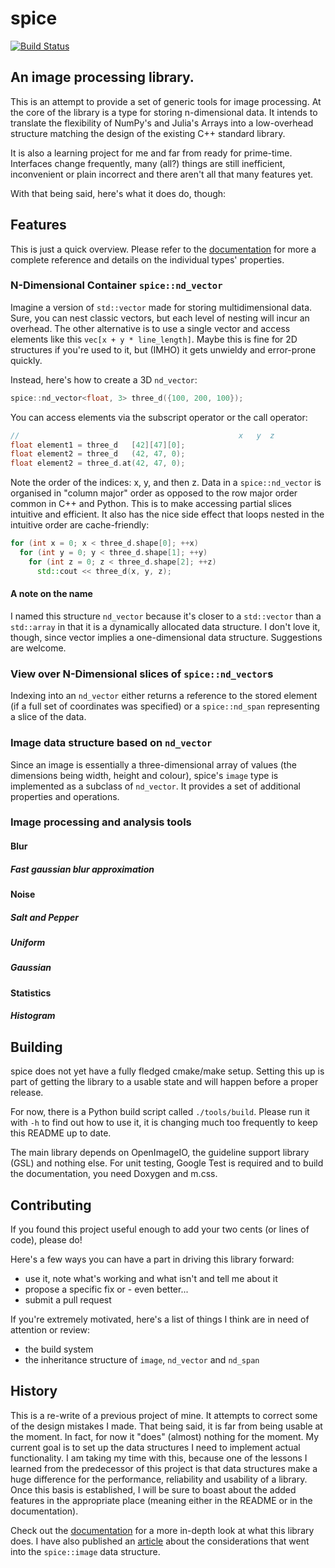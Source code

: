 # spice

[![Build Status](https://travis-ci.org/JanHett/spice.svg?branch=master)](https://travis-ci.org/JanHett/spice)

## An image processing library.

This is an attempt to provide a set of generic tools for image processing. At the core of the library is a type for storing n-dimensional data. It intends to translate the flexibility of NumPy's and Julia's Arrays into a low-overhead structure matching the design of the existing C++ standard library.

It is also a learning project for me and far from ready for prime-time. Interfaces change frequently, many (all?) things are still inefficient, inconvenient or plain incorrect and there aren't all that many features yet.

With that being said, here's what it does do, though:

## Features

This is just a quick overview. Please refer to the [documentation](https://janhett.github.io/spice/) for more a complete reference and details on the individual types' properties.

### N-Dimensional Container `spice::nd_vector`

Imagine a version of `std::vector` made for storing multidimensional data. Sure, you can nest classic vectors, but each level of nesting will incur an overhead. The other alternative is to use a single vector and access elements like this `vec[x + y * line_length]`. Maybe this is fine for 2D structures if you're used to it, but (IMHO) it gets unwieldy and error-prone quickly.

Instead, here's how to create a 3D `nd_vector`:

```c++
spice::nd_vector<float, 3> three_d({100, 200, 100});
```

You can access elements via the subscript operator or the call operator:

```c++
//												   x   y  z
float element1 = three_d   [42][47][0];
float element2 = three_d   (42, 47, 0);
float element2 = three_d.at(42, 47, 0);
```

Note the order of the indices: x, y, and then z. Data in a `spice::nd_vector` is organised in "column major" order as opposed to the row major order common in C++ and Python. This is to make accessing partial slices intuitive and efficient. It also has the nice side effect that loops nested in the intuitive order are cache-friendly:

```c++
for (int x = 0; x < three_d.shape[0]; ++x)
  for (int y = 0; y < three_d.shape[1]; ++y)
    for (int z = 0; z < three_d.shape[2]; ++z)
      std::cout << three_d(x, y, z);
```

#### A note on the name

I named this structure `nd_vector` because it's closer to a `std::vector` than a `std::array` in that it is a dynamically allocated data structure. I don't love it, though, since vector implies a one-dimensional data structure. Suggestions are welcome.

### View over N-Dimensional slices of `spice::nd_vector`s

Indexing into an `nd_vector` either returns a reference to the stored element (if a full set of coordinates was specified) or a `spice::nd_span` representing a slice of the data.

### Image data structure based on `nd_vector`

Since an image is essentially a three-dimensional array of values (the dimensions being width, height and colour), spice's `image` type is implemented as a subclass of `nd_vector`. It provides a set of additional properties and operations.

### Image processing and analysis tools

#### Blur

##### Fast gaussian blur approximation

#### Noise

##### Salt and Pepper

##### Uniform

##### Gaussian

#### Statistics

##### Histogram

## Building

spice does not yet have a fully fledged cmake/make setup. Setting this up is part of getting the library to a usable state and will happen before a proper release.

For now, there is a Python build script called `./tools/build`. Please run it with `-h` to find out how to use it, it is changing much too frequently to keep this README up to date.

The main library depends on OpenImageIO, the guideline support library (GSL) and nothing else. For unit testing, Google Test is required and to build the documentation, you need Doxygen and m.css.

## Contributing

If you found this project useful enough to add your two cents (or lines of code), please do!

Here's a few ways you can have a part in driving this library forward:

- use it, note what's working and what isn't and tell me about it
- propose a specific fix or - even better...
- submit a pull request

If you're extremely motivated, here's a list of things I think are in need of attention or review:

- the build system
- the inheritance structure of `image`, `nd_vector` and `nd_span`

## History

This is a re-write of a previous project of mine. It attempts to correct some of the design mistakes I made. That being said, it is far from being usable at the moment. In fact, for now it "does" (almost) nothing for the moment. My current goal is to set up the data structures I need to implement actual functionality. I am taking my time with this, because one of the lessons I learned from the predecessor of this project is that data structures make a huge difference for the performance, reliability and usability of a library. Once this basis is established, I will be sure to boast about the added features in the appropriate place (meaning either in the README or in the documentation).

Check out the [documentation](https://janhett.github.io/spice/) for a more in-depth look at what this library does. I have also published an [article](https://medium.com/@janhettenkofer/designing-an-efficient-user-friendly-image-data-structure-a24a8aed4a2d?source=friends_link&sk=5c8808dfabcf1841752c1fb3e8916238) about the considerations that went into the `spice::image` data structure.